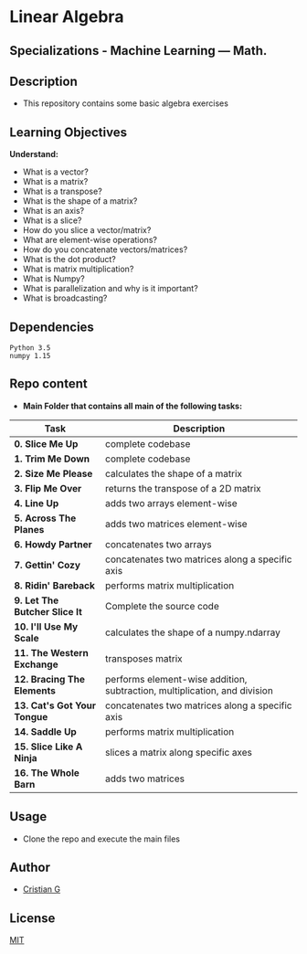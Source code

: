 # Linear Algebra

## Specializations - Machine Learning ― Math.

## Description
* This repository contains some basic algebra exercises

## Learning Objectives
**Understand:**
* What is a vector?
* What is a matrix?
* What is a transpose?
* What is the shape of a matrix?
* What is an axis?
* What is a slice?
* How do you slice a vector/matrix?
* What are element-wise operations?
* How do you concatenate vectors/matrices?
* What is the dot product?
* What is matrix multiplication?
* What is Numpy?
* What is parallelization and why is it important?
* What is broadcasting?

## Dependencies
```
Python 3.5
numpy 1.15
```
## Repo content
* **Main Folder that contains all main of the following tasks:**

| Task | Description |
| --- | --- |
|**0. Slice Me Up** |complete codebase
|**1. Trim Me Down** |complete codebase
|**2. Size Me Please** | calculates the shape of a matrix
|**3. Flip Me Over** | returns the transpose of a 2D matrix
|**4. Line Up** | adds two arrays element-wise
|**5. Across The Planes** | adds two matrices element-wise
|**6. Howdy Partner** | concatenates two arrays
|**7. Gettin' Cozy** | concatenates two matrices along a specific axis
|**8. Ridin' Bareback** | performs matrix multiplication
|**9. Let The Butcher Slice It**| Complete the source code
|**10. I'll Use My Scale** | calculates the shape of a numpy.ndarray
|**11. The Western Exchange**| transposes matrix
|**12. Bracing The Elements**| performs element-wise addition, subtraction, multiplication, and division
|**13. Cat's Got Your Tongue**| concatenates two matrices along a specific axis
|**14. Saddle Up**| performs matrix multiplication
|**15. Slice Like A Ninja**| slices a matrix along specific axes
|**16. The Whole Barn**| adds two matrices

## Usage
* Clone the repo and execute the main files
## Author
- [Cristian G](https://github.com/cristian-fg)

## License
[MIT](https://choosealicense.com/licenses/mit/)
